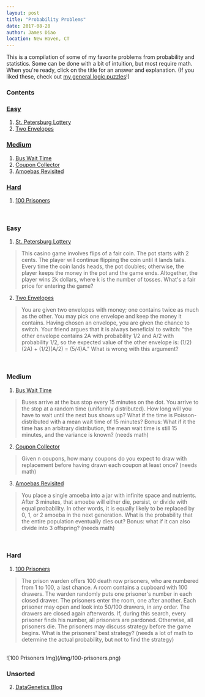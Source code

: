 ```yaml
---
layout: post
title: "Probability Problems"
date: 2017-08-28
author: James Diao
location: New Haven, CT
---
```


This is a compilation of some of my favorite problems from probability and statistics. Some can be done with a bit of intuition, but most require math. When you're ready, click on the title for an answer and explanation. (If you liked these, check out <a href="/archives/2017/08/28/logic-puzzles">my general logic puzzles</a>!)

### Contents

### [Easy](#easy)
  1. [St. Petersburg Lottery](#StPetersburgLottery)
  2. [Two Envelopes](#TwoEnvelopes)
  
### [Medium](#medium)
  1. [Bus Wait Time](#BusWaitTime)
  2. [Coupon Collector](#CouponCollector)
  3. [Amoebas Revisited](#AmoebasRevisited)
    
### [Hard](#hard)
  1. [100 Prisoners](#100Prisoners)

<br>

### Easy

1. [St. Petersburg Lottery](https://en.wikipedia.org/wiki/St._Petersburg_paradox)<a name="StPetersburgLottery"></a>  
> This casino game involves flips of a fair coin. The pot starts with 2 cents. The player will continue flipping the coin until it lands tails. Every time the coin lands heads, the pot doubles; otherwise, the player keeps the money in the pot and the game ends. Altogether, the player wins 2k dollars, where k is the number of tosses. What's a fair price for entering the game? 

2. [Two Envelopes](https://en.wikipedia.org/wiki/Two_envelopes_problem)<a name="TwoEnvelopes"></a>  
> You are given two envelopes with money; one contains twice as much as the other. You may pick one envelope and keep the money it contains. Having chosen an envelope, you are given the chance to switch. Your friend argues that it is always beneficial to switch: "the other envelope contains 2A with probability 1/2 and A/2 with probability 1/2, so the expected value of the other envelope is: (1/2)(2A) + (1/2)(A/2) = (5/4)A." What is wrong with this argument?  

<br>

### Medium
1. [Bus Wait Time](http://estebanmoro.org/2009/01/waiting-for-the-bus/)<a name="BusWaitTime"></a>  
> Buses arrive at the bus stop every 15 minutes on the dot. You arrive to the stop at a random time (uniformly distributed). How long will you have to wait until the next bus shows up? What if the time is Poisson-distributed with a mean wait time of 15 minutes? Bonus: What if it the time has an arbitrary distribution, the mean wait time is still 15 minutes, and the variance is known? (needs math)

2. [Coupon Collector](https://en.wikipedia.org/wiki/Coupon_collector%27s_problem)<a name="CouponCollector"></a>  
> Given n coupons, how many coupons do you expect to draw with replacement before having drawn each coupon at least once? (needs math)

3. [Amoebas Revisited](https://stats.stackexchange.com/questions/4768/amoeba-interview-question)<a name="AmoebasRevisited"></a>
> You place a single amoeba into a jar with infinite space and nutrients. After 3 minutes, that amoeba will either die, persist, or divide with equal probability. In other words, it is equally likely to be replaced by 0, 1, or 2 amoeba in the next generation. What is the probability that the entire population eventually dies out? Bonus: what if it can also divide into 3 offspring? (needs math)

<br>

### Hard

1. [100 Prisoners](https://en.wikipedia.org/wiki/100_prisoners_problem)<a name="100Prisoners"></a>
> The prison warden offers 100 death row prisoners, who are numbered from 1 to 100, a last chance. A room contains a cupboard with 100 drawers. The warden randomly puts one prisoner's number in each closed drawer. The prisoners enter the room, one after another. Each prisoner may open and look into 50/100 drawers, in any order. The drawers are closed again afterwards. If, during this search, every prisoner finds his number, all prisoners are pardoned. Otherwise, all prisoners die. The prisoners may discuss strategy before the game begins. What is the prisoners' best strategy? (needs a lot of math to determine the actual probability, but not to find the strategy)  
<br>
![100 Prisoners Img](/img/100-prisoners.png)



### Unsorted
2. [DataGenetics Blog](http://datagenetics.com/blog.html)
